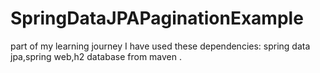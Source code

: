 # SpringDataJPAPaginationExample
part of my learning journey
I have used these dependencies: spring data jpa,spring web,h2 database from maven .
